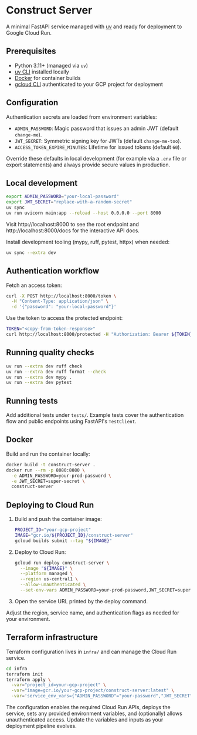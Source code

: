 # Construct Server

A minimal FastAPI service managed with [uv](https://github.com/astral-sh/uv) and ready for deployment to Google Cloud Run.

## Prerequisites
- Python 3.11+ (managed via `uv`)
- [uv CLI](https://github.com/astral-sh/uv) installed locally
- [Docker](https://www.docker.com/) for container builds
- [gcloud CLI](https://cloud.google.com/sdk/docs/install) authenticated to your GCP project for deployment

## Configuration
Authentication secrets are loaded from environment variables:
- `ADMIN_PASSWORD`: Magic password that issues an admin JWT (default `change-me`).
- `JWT_SECRET`: Symmetric signing key for JWTs (default `change-me-too`).
- `ACCESS_TOKEN_EXPIRE_MINUTES`: Lifetime for issued tokens (default `60`).

Override these defaults in local development (for example via a `.env` file or export statements) and always provide secure values in production.

## Local development
```bash
export ADMIN_PASSWORD="your-local-password"
export JWT_SECRET="replace-with-a-random-secret"
uv sync
uv run uvicorn main:app --reload --host 0.0.0.0 --port 8000
```
Visit http://localhost:8000 to see the root endpoint and http://localhost:8000/docs for the interactive API docs.

Install development tooling (mypy, ruff, pytest, httpx) when needed:
```bash
uv sync --extra dev
```

## Authentication workflow
Fetch an access token:
```bash
curl -X POST http://localhost:8000/token \
  -H "Content-Type: application/json" \
  -d '{"password": "your-local-password"}'
```
Use the token to access the protected endpoint:
```bash
TOKEN="<copy-from-token-response>"
curl http://localhost:8000/protected -H "Authorization: Bearer ${TOKEN}"
```

## Running quality checks
```bash
uv run --extra dev ruff check
uv run --extra dev ruff format --check
uv run --extra dev mypy .
uv run --extra dev pytest
```

## Running tests
Add additional tests under `tests/`. Example tests cover the authentication flow and public endpoints using FastAPI's `TestClient`.

## Docker
Build and run the container locally:
```bash
docker build -t construct-server .
docker run --rm -p 8080:8080 \
  -e ADMIN_PASSWORD=your-prod-password \
  -e JWT_SECRET=super-secret \
  construct-server
```

## Deploying to Cloud Run
1. Build and push the container image:
   ```bash
   PROJECT_ID="your-gcp-project"
   IMAGE="gcr.io/${PROJECT_ID}/construct-server"
   gcloud builds submit --tag "${IMAGE}"
   ```
2. Deploy to Cloud Run:
   ```bash
   gcloud run deploy construct-server \
     --image "${IMAGE}" \
     --platform managed \
     --region us-central1 \
     --allow-unauthenticated \
     --set-env-vars ADMIN_PASSWORD=your-prod-password,JWT_SECRET=super-secret
   ```
3. Open the service URL printed by the deploy command.

Adjust the region, service name, and authentication flags as needed for your environment.

## Terraform infrastructure
Terraform configuration lives in `infra/` and can manage the Cloud Run service.

```bash
cd infra
terraform init
terraform apply \
  -var="project_id=your-gcp-project" \
  -var="image=gcr.io/your-gcp-project/construct-server:latest" \
  -var='service_env_vars={"ADMIN_PASSWORD"="your-password","JWT_SECRET"="super-secret"}'
```

The configuration enables the required Cloud Run APIs, deploys the service, sets any provided environment variables, and (optionally) allows unauthenticated access. Update the variables and inputs as your deployment pipeline evolves.
